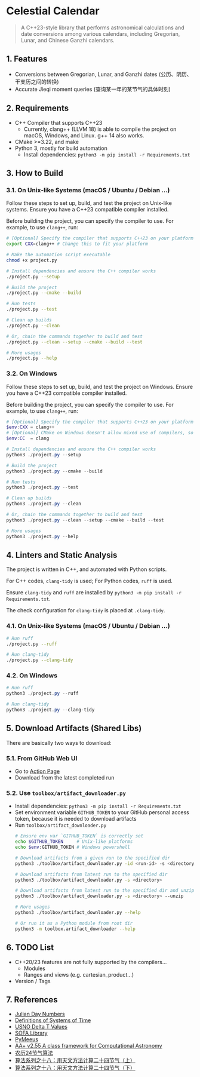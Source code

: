 # Celestial Calendar
> A C++23-style library that performs astronomical calculations and date conversions among various calendars, including Gregorian, Lunar, and Chinese Ganzhi calendars.


## 1. Features
* Conversions between Gregorian, Lunar, and Ganzhi dates (公历、阴历、干支历之间的转换)
* Accurate Jieqi moment queries (查询某一年的某节气的具体时刻)


## 2. Requirements
* C++ Compiler that supports C++23
  * Currently, clang++ (LLVM 18) is able to compile the project on macOS, Windows, and Linux. g++ 14 also works.
* CMake >=3.22, and make
* Python 3, mostly for build automation
  * Install dependencies: `python3 -m pip install -r Requirements.txt`


## 3. How to Build

### 3.1. On Unix-like Systems (macOS / Ubuntu / Debian ...)

Follow these steps to set up, build, and test the project on Unix-like systems. Ensure you have a C++23 compatible compiler installed.

Before building the project, you can specify the compiler to use. For example, to use `clang++`, run:
```sh
# [Optional] Specify the compiler that supports C++23 on your platform
export CXX=clang++ # Change this to fit your platform

# Make the automation script executable
chmod +x project.py

# Install dependencies and ensure the C++ compiler works
./project.py --setup

# Build the project
./project.py --cmake --build

# Run tests
./project.py --test

# Clean up builds
./project.py --clean

# Or, chain the commands together to build and test
./project.py --clean --setup --cmake --build --test

# More usages
./project.py --help
```

### 3.2. On Windows
Follow these steps to set up, build, and test the project on Windows. Ensure you have a C++23 compatible compiler installed.

Before building the project, you can specify the compiler to use. For example, to use `clang++`, run:
```powershell
# [Optional] Specify the compiler that supports C++23 on your platform
$env:CXX = clang++
# [Optional] CMake on Windows doesn't allow mixed use of compilers, so specify the LLVM C compiler as well, otherwise it may cause problems
$env:CC  = clang   

# Install dependencies and ensure the C++ compiler works
python3 ./project.py --setup

# Build the project
python3 ./project.py --cmake --build

# Run tests
python3 ./project.py --test

# Clean up builds
python3 ./project.py --clean

# Or, chain the commands together to build and test
python3 ./project.py --clean --setup --cmake --build --test

# More usages
python3 ./project.py --help
```

## 4. Linters and Static Analysis
The project is written in C++, and automated with Python scripts.

For C++ codes, `clang-tidy` is used; For Python codes, `ruff` is used.

Ensure `clang-tidy` and `ruff` are installed by `python3 -m pip install -r Requirements.txt`.

The check configuration for `clang-tidy` is placed at `.clang-tidy`.

### 4.1. On Unix-like Systems (macOS / Ubuntu / Debian ...)
```sh
# Run ruff
./project.py --ruff

# Run clang-tidy
./project.py --clang-tidy
```

### 4.2. On Windows
```powershell
# Run ruff
python3 ./project.py --ruff

# Run clang-tidy
python3 ./project.py --clang-tidy
```


## 5. Download Artifacts (Shared Libs)
There are basically two ways to download: 

### 5.1. From GitHub Web UI
  * Go to [Action Page](https://github.com/0xf3cd/celestial-calendar/actions/workflows/build_and_test.yml)
  * Download from the latest completed run
  
### 5.2. Use `toolbox/artifact_downloader.py`
  * Install dependencies: `python3 -m pip install -r Requirements.txt`
  * Set environment variable `GITHUB_TOKEN` to your GitHub personal access token, because it is needed to download artifacts
  * Run `toolbox/artifact_downloader.py`
    ```sh
    # Ensure env var `GITHUB_TOKEN` is correctly set
    echo $GITHUB_TOKEN     # Unix-like platforms
    echo $env:GITHUB_TOKEN # Windows powershell

    # Download artifacts from a given run to the specified dir
    python3 ./toolbox/artifact_downloader.py -id <run-id> -s <directory>

    # Download artifacts from latest run to the specified dir
    python3 ./toolbox/artifact_downloader.py -s <directory>

    # Download artifacts from latest run to the specified dir and unzips them
    python3 ./toolbox/artifact_downloader.py -s <directory> --unzip

    # More usages
    python3 ./toolbox/artifact_downloader.py --help

    # Or run it as a Python module from root dir
    python3 -m toolbox.artifact_downloader --help
    ```


## 6. TODO List
* C++20/23 features are not fully supported by the compilers...
  * Modules
  * Ranges and views (e.g. cartesian_product...)
* Version / Tags


## 7. References
* [Julian Day Numbers](https://quasar.as.utexas.edu/BillInfo/JulianDatesG.html)
* [Definitions of Systems of Time](https://www.cnmoc.usff.navy.mil/Our-Commands/United-States-Naval-Observatory/Precise-Time-Department/The-USNO-Master-Clock/Definitions-of-Systems-of-Time/)
* [USNO Delta T Values](https://maia.usno.navy.mil/ser7/deltat.data)
* [SOFA Library](https://www.iausofa.org/2021_0512_C)
* [PyMeeus](https://github.com/architest/pymeeus)
* [AA+ v2.55 A class framework for Computational Astronomy](http://www.naughter.com/aa.html)
* [农历24节气算法](https://www.cnblogs.com/qintangtao/archive/2013/03/04/2942245.html)
* [算法系列之十八：用天文方法计算二十四节气（上）](https://github.com/leetcola/nong/wiki/算法系列之十八：用天文方法计算二十四节气（上）)
* [算法系列之十八：用天文方法计算二十四节气（下）](https://github.com/leetcola/nong/wiki/算法系列之十八：用天文方法计算二十四节气（下）)
